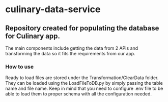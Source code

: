 # culinary-data-service
## Repository created for populating the database for Culinary app.
The main components include getting the data from 2 APIs and transforming the data so it fits the requirements from our app. 
### How to use
Ready to load files are stored under the Transformation/ClearData folder. They can be loaded using the LoadFileToDB.py by simply passing the table name and file name. Keep in mind that you need to configure .env file to be able to load them to proper schema with all the configuration needed.
